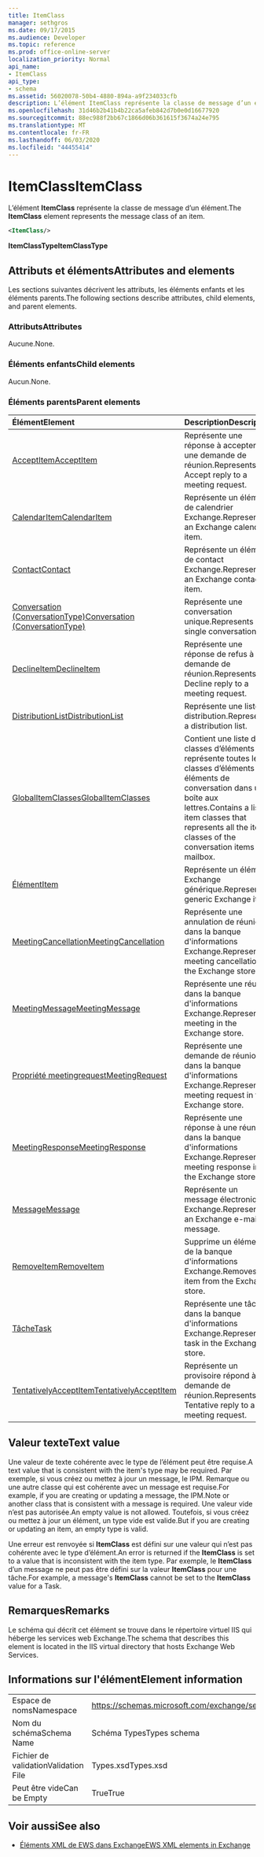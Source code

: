```yaml
---
title: ItemClass
manager: sethgros
ms.date: 09/17/2015
ms.audience: Developer
ms.topic: reference
ms.prod: office-online-server
localization_priority: Normal
api_name:
- ItemClass
api_type:
- schema
ms.assetid: 56020078-50b4-4880-894a-a9f234033cfb
description: L’élément ItemClass représente la classe de message d’un élément.
ms.openlocfilehash: 31d46b2b41b4b22ca5afeb842d7b0e0d16677920
ms.sourcegitcommit: 88ec988f2bb67c1866d06b361615f3674a24e795
ms.translationtype: MT
ms.contentlocale: fr-FR
ms.lasthandoff: 06/03/2020
ms.locfileid: "44455414"
---
```

# <a name="itemclass"></a><span data-ttu-id="29bd3-103">ItemClass</span><span class="sxs-lookup"><span data-stu-id="29bd3-103">ItemClass</span></span>

<span data-ttu-id="29bd3-104">L’élément **ItemClass** représente la classe de message d’un élément.</span><span class="sxs-lookup"><span data-stu-id="29bd3-104">The **ItemClass** element represents the message class of an item.</span></span> 
  
```XML
<ItemClass/>
```

 <span data-ttu-id="29bd3-105">**ItemClassType**</span><span class="sxs-lookup"><span data-stu-id="29bd3-105">**ItemClassType**</span></span>
## <a name="attributes-and-elements"></a><span data-ttu-id="29bd3-106">Attributs et éléments</span><span class="sxs-lookup"><span data-stu-id="29bd3-106">Attributes and elements</span></span>

<span data-ttu-id="29bd3-107">Les sections suivantes décrivent les attributs, les éléments enfants et les éléments parents.</span><span class="sxs-lookup"><span data-stu-id="29bd3-107">The following sections describe attributes, child elements, and parent elements.</span></span>
  
### <a name="attributes"></a><span data-ttu-id="29bd3-108">Attributs</span><span class="sxs-lookup"><span data-stu-id="29bd3-108">Attributes</span></span>

<span data-ttu-id="29bd3-109">Aucune.</span><span class="sxs-lookup"><span data-stu-id="29bd3-109">None.</span></span>
  
### <a name="child-elements"></a><span data-ttu-id="29bd3-110">Éléments enfants</span><span class="sxs-lookup"><span data-stu-id="29bd3-110">Child elements</span></span>

<span data-ttu-id="29bd3-111">Aucun.</span><span class="sxs-lookup"><span data-stu-id="29bd3-111">None.</span></span>
  
### <a name="parent-elements"></a><span data-ttu-id="29bd3-112">Éléments parents</span><span class="sxs-lookup"><span data-stu-id="29bd3-112">Parent elements</span></span>

|<span data-ttu-id="29bd3-113">**Élément**</span><span class="sxs-lookup"><span data-stu-id="29bd3-113">**Element**</span></span>|<span data-ttu-id="29bd3-114">**Description**</span><span class="sxs-lookup"><span data-stu-id="29bd3-114">**Description**</span></span>|
|:-----|:-----|
|[<span data-ttu-id="29bd3-115">AcceptItem</span><span class="sxs-lookup"><span data-stu-id="29bd3-115">AcceptItem</span></span>](acceptitem.md) <br/> |<span data-ttu-id="29bd3-116">Représente une réponse à accepter à une demande de réunion.</span><span class="sxs-lookup"><span data-stu-id="29bd3-116">Represents an Accept reply to a meeting request.</span></span>  <br/> |
|[<span data-ttu-id="29bd3-117">CalendarItem</span><span class="sxs-lookup"><span data-stu-id="29bd3-117">CalendarItem</span></span>](calendaritem.md) <br/> |<span data-ttu-id="29bd3-118">Représente un élément de calendrier Exchange.</span><span class="sxs-lookup"><span data-stu-id="29bd3-118">Represents an Exchange calendar item.</span></span>  <br/> |
|[<span data-ttu-id="29bd3-119">Contact</span><span class="sxs-lookup"><span data-stu-id="29bd3-119">Contact</span></span>](contact.md) <br/> |<span data-ttu-id="29bd3-120">Représente un élément de contact Exchange.</span><span class="sxs-lookup"><span data-stu-id="29bd3-120">Represents an Exchange contact item.</span></span>  <br/> |
|[<span data-ttu-id="29bd3-121">Conversation (ConversationType)</span><span class="sxs-lookup"><span data-stu-id="29bd3-121">Conversation (ConversationType)</span></span>](conversation-conversationtype.md) <br/> |<span data-ttu-id="29bd3-122">Représente une conversation unique.</span><span class="sxs-lookup"><span data-stu-id="29bd3-122">Represents a single conversation.</span></span>  <br/> |
|[<span data-ttu-id="29bd3-123">DeclineItem</span><span class="sxs-lookup"><span data-stu-id="29bd3-123">DeclineItem</span></span>](declineitem.md) <br/> |<span data-ttu-id="29bd3-124">Représente une réponse de refus à une demande de réunion.</span><span class="sxs-lookup"><span data-stu-id="29bd3-124">Represents a Decline reply to a meeting request.</span></span>  <br/> |
|[<span data-ttu-id="29bd3-125">DistributionList</span><span class="sxs-lookup"><span data-stu-id="29bd3-125">DistributionList</span></span>](distributionlist.md) <br/> |<span data-ttu-id="29bd3-126">Représente une liste de distribution.</span><span class="sxs-lookup"><span data-stu-id="29bd3-126">Represents a distribution list.</span></span>  <br/> |
|[<span data-ttu-id="29bd3-127">GlobalItemClasses</span><span class="sxs-lookup"><span data-stu-id="29bd3-127">GlobalItemClasses</span></span>](globalitemclasses.md) <br/> |<span data-ttu-id="29bd3-128">Contient une liste de classes d’éléments qui représente toutes les classes d’éléments des éléments de conversation dans une boîte aux lettres.</span><span class="sxs-lookup"><span data-stu-id="29bd3-128">Contains a list of item classes that represents all the item classes of the conversation items in a mailbox.</span></span>  <br/> |
|[<span data-ttu-id="29bd3-129">Élément</span><span class="sxs-lookup"><span data-stu-id="29bd3-129">Item</span></span>](item.md) <br/> |<span data-ttu-id="29bd3-130">Représente un élément Exchange générique.</span><span class="sxs-lookup"><span data-stu-id="29bd3-130">Represents a generic Exchange item.</span></span>  <br/> |
|[<span data-ttu-id="29bd3-131">MeetingCancellation</span><span class="sxs-lookup"><span data-stu-id="29bd3-131">MeetingCancellation</span></span>](meetingcancellation.md) <br/> |<span data-ttu-id="29bd3-132">Représente une annulation de réunion dans la banque d'informations Exchange.</span><span class="sxs-lookup"><span data-stu-id="29bd3-132">Represents a meeting cancellation in the Exchange store.</span></span>  <br/> |
|[<span data-ttu-id="29bd3-133">MeetingMessage</span><span class="sxs-lookup"><span data-stu-id="29bd3-133">MeetingMessage</span></span>](meetingmessage.md) <br/> |<span data-ttu-id="29bd3-134">Représente une réunion dans la banque d'informations Exchange.</span><span class="sxs-lookup"><span data-stu-id="29bd3-134">Represents a meeting in the Exchange store.</span></span>  <br/> |
|[<span data-ttu-id="29bd3-135">Propriété meetingrequest</span><span class="sxs-lookup"><span data-stu-id="29bd3-135">MeetingRequest</span></span>](meetingrequest.md) <br/> |<span data-ttu-id="29bd3-136">Représente une demande de réunion dans la banque d'informations Exchange.</span><span class="sxs-lookup"><span data-stu-id="29bd3-136">Represents a meeting request in the Exchange store.</span></span>  <br/> |
|[<span data-ttu-id="29bd3-137">MeetingResponse</span><span class="sxs-lookup"><span data-stu-id="29bd3-137">MeetingResponse</span></span>](meetingresponse.md) <br/> |<span data-ttu-id="29bd3-138">Représente une réponse à une réunion dans la banque d'informations Exchange.</span><span class="sxs-lookup"><span data-stu-id="29bd3-138">Represents a meeting response in the Exchange store.</span></span>  <br/> |
|[<span data-ttu-id="29bd3-139">Message</span><span class="sxs-lookup"><span data-stu-id="29bd3-139">Message</span></span>](message-ex15websvcsotherref.md) <br/> |<span data-ttu-id="29bd3-140">Représente un message électronique Exchange.</span><span class="sxs-lookup"><span data-stu-id="29bd3-140">Represents an Exchange e-mail message.</span></span>  <br/> |
|[<span data-ttu-id="29bd3-141">RemoveItem</span><span class="sxs-lookup"><span data-stu-id="29bd3-141">RemoveItem</span></span>](removeitem.md) <br/> |<span data-ttu-id="29bd3-142">Supprime un élément de la banque d'informations Exchange.</span><span class="sxs-lookup"><span data-stu-id="29bd3-142">Removes an item from the Exchange store.</span></span>  <br/> |
|[<span data-ttu-id="29bd3-143">Tâche</span><span class="sxs-lookup"><span data-stu-id="29bd3-143">Task</span></span>](task.md) <br/> |<span data-ttu-id="29bd3-144">Représente une tâche dans la banque d'informations Exchange.</span><span class="sxs-lookup"><span data-stu-id="29bd3-144">Represents a task in the Exchange store.</span></span>  <br/> |
|[<span data-ttu-id="29bd3-145">TentativelyAcceptItem</span><span class="sxs-lookup"><span data-stu-id="29bd3-145">TentativelyAcceptItem</span></span>](tentativelyacceptitem.md) <br/> |<span data-ttu-id="29bd3-146">Représente un provisoire répond à une demande de réunion.</span><span class="sxs-lookup"><span data-stu-id="29bd3-146">Represents a Tentative reply to a meeting request.</span></span>  <br/> |
   
## <a name="text-value"></a><span data-ttu-id="29bd3-147">Valeur texte</span><span class="sxs-lookup"><span data-stu-id="29bd3-147">Text value</span></span>

<span data-ttu-id="29bd3-148">Une valeur de texte cohérente avec le type de l’élément peut être requise.</span><span class="sxs-lookup"><span data-stu-id="29bd3-148">A text value that is consistent with the item's type may be required.</span></span> <span data-ttu-id="29bd3-149">Par exemple, si vous créez ou mettez à jour un message, le IPM. Remarque ou une autre classe qui est cohérente avec un message est requise.</span><span class="sxs-lookup"><span data-stu-id="29bd3-149">For example, if you are creating or updating a message, the IPM.Note or another class that is consistent with a message is required.</span></span> <span data-ttu-id="29bd3-150">Une valeur vide n’est pas autorisée.</span><span class="sxs-lookup"><span data-stu-id="29bd3-150">An empty value is not allowed.</span></span> <span data-ttu-id="29bd3-151">Toutefois, si vous créez ou mettez à jour un élément, un type vide est valide.</span><span class="sxs-lookup"><span data-stu-id="29bd3-151">But if you are creating or updating an item, an empty type is valid.</span></span>
  
<span data-ttu-id="29bd3-152">Une erreur est renvoyée si **ItemClass** est défini sur une valeur qui n’est pas cohérente avec le type d’élément.</span><span class="sxs-lookup"><span data-stu-id="29bd3-152">An error is returned if the **ItemClass** is set to a value that is inconsistent with the item type.</span></span> <span data-ttu-id="29bd3-153">Par exemple, le **ItemClass** d’un message ne peut pas être défini sur la valeur **ItemClass** pour une tâche.</span><span class="sxs-lookup"><span data-stu-id="29bd3-153">For example, a message's **ItemClass** cannot be set to the **ItemClass** value for a Task.</span></span> 
  
## <a name="remarks"></a><span data-ttu-id="29bd3-154">Remarques</span><span class="sxs-lookup"><span data-stu-id="29bd3-154">Remarks</span></span>

<span data-ttu-id="29bd3-155">Le schéma qui décrit cet élément se trouve dans le répertoire virtuel IIS qui héberge les services web Exchange.</span><span class="sxs-lookup"><span data-stu-id="29bd3-155">The schema that describes this element is located in the IIS virtual directory that hosts Exchange Web Services.</span></span>
  
## <a name="element-information"></a><span data-ttu-id="29bd3-156">Informations sur l'élément</span><span class="sxs-lookup"><span data-stu-id="29bd3-156">Element information</span></span>

|||
|:-----|:-----|
|<span data-ttu-id="29bd3-157">Espace de noms</span><span class="sxs-lookup"><span data-stu-id="29bd3-157">Namespace</span></span>  <br/> |https://schemas.microsoft.com/exchange/services/2006/types  <br/> |
|<span data-ttu-id="29bd3-158">Nom du schéma</span><span class="sxs-lookup"><span data-stu-id="29bd3-158">Schema Name</span></span>  <br/> |<span data-ttu-id="29bd3-159">Schéma Types</span><span class="sxs-lookup"><span data-stu-id="29bd3-159">Types schema</span></span>  <br/> |
|<span data-ttu-id="29bd3-160">Fichier de validation</span><span class="sxs-lookup"><span data-stu-id="29bd3-160">Validation File</span></span>  <br/> |<span data-ttu-id="29bd3-161">Types.xsd</span><span class="sxs-lookup"><span data-stu-id="29bd3-161">Types.xsd</span></span>  <br/> |
|<span data-ttu-id="29bd3-162">Peut être vide</span><span class="sxs-lookup"><span data-stu-id="29bd3-162">Can be Empty</span></span>  <br/> |<span data-ttu-id="29bd3-163">True</span><span class="sxs-lookup"><span data-stu-id="29bd3-163">True</span></span>  <br/> |
   
## <a name="see-also"></a><span data-ttu-id="29bd3-164">Voir aussi</span><span class="sxs-lookup"><span data-stu-id="29bd3-164">See also</span></span>



- [<span data-ttu-id="29bd3-165">Éléments XML de EWS dans Exchange</span><span class="sxs-lookup"><span data-stu-id="29bd3-165">EWS XML elements in Exchange</span></span>](ews-xml-elements-in-exchange.md)

